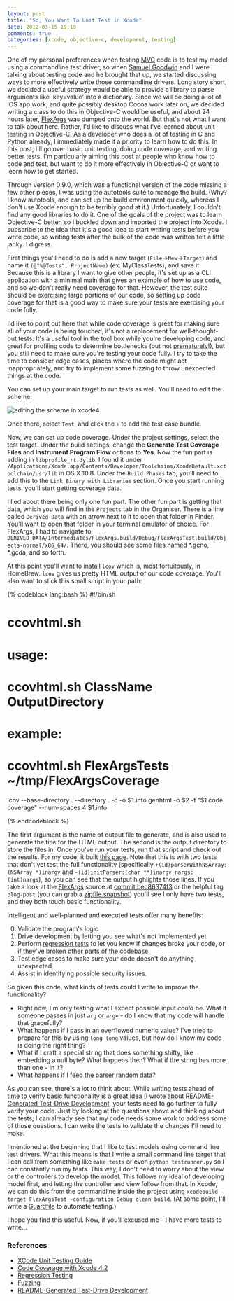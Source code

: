```yaml
---
layout: post
title: "So, You Want To Unit Test in Xcode"
date: 2012-03-15 19:19
comments: true
categories: [xcode, objective-c, development, testing]
---
```


One of my personal preferences when testing 
[MVC](http://heim.ifi.uio.no/~trygver/themes/mvc/mvc-index.html) code is to 
test my model using a commandline test driver, so when 
[Samuel Goodwin](http://samuelgoodwin.tumblr.com)
and I were talking about testing code and he brought that up, we started
discussing ways to more effectively write those commandline drivers. Long story
short, we decided a useful strategy would be able to provide a library to parse
arguments like 'key=value' into a dictionary. Since we will be doing a lot of
iOS app work, and quite possibly desktop Cocoa work later on, we decided
writing a class to do this in Objective-C would be useful, and about 24 hours
later, [FlexArgs](https://github.com/kisom/flexargs/) was dumped onto the 
world. But that's not what I want to talk about here. Rather, I'd like to
discuss what I've learned about unit testing in Objective-C. As a developer
who does a lot of testing in C and Python already, I immediately made it a
priority to learn how to do this. In this post, I'll go over basic unit 
testing, doing code coverage, and writing better tests. I'm particularly
aiming this post at people who know how to code and test, but want to do it
more effectively in Objective-C or want to learn how to get started.

<!-- more -->
Through version 0.9.0, which was a functional version of the code missing a few
other pieces, I was using the autotools suite to manage the build. (Why? I know
autotools, and can set up the build environment quickly, whereas I don't use
Xcode enough to be terribly good at it.) Unfortunately, I couldn't find any 
good libraries to do it. One of the goals of the project was to learn Objective-C
better, so I buckled down and imported the project into Xcode. I subscribe to
the idea that it's a good idea to start writing tests before you write code,
so writing tests after the bulk of the code was written felt a little janky.
I digress. 

First things you'll need to do is add a new target (`File`->`New`->`Target`) 
and name it `(@"%@Tests", ProjectName)` (ex. MyClassTests), and save it.
Because this is a library I want to give other people, it's set up as a CLI
application with a minimal main that gives an example of how to use code, and
so we don't really need coverage for that. However, the test suite should be
exercising large portions of our code, so setting up code coverage for that is
a good way to make sure your tests are exercising your code fully. 

I'd like to point out here that while code coverage is great for making sure
all of your code is being touched, it's not a replacement for well-thought-out
tests. It's a useful tool in the tool box while you're developing code, and
great for profiling code to determine bottlenecks (but not
[prematurely](http://c2.com/cgi/wiki?PrematureOptimization)!), but you still
need to make sure you're testing your code fully. I try to take the time to 
consider edge cases, places where the code might act inappropriately, and try
to implement some fuzzing to throw unexpected things at the code. 

You can set up your main target to run tests as well. You'll need to 
edit the scheme:

![editing the scheme in xcode4](/images/unit_testing_xcode/xcode4_edit_scheme.png)

Once there, select `Test`, and click the `+` to add the test case bundle.

Now, we can set up code coverage. Under the project settings, select the test
target. Under the build settings, change the **Generate Test Coverage Files**
and **Instrument Program Flow** options to **Yes**. Now the fun part is adding
in `libprofile_rt.dylib`. I found it under 
`/Applications/Xcode.app/Contents/Developer/Toolchains/XcodeDefault.xctoolchain/usr/lib`
in OS X 10.8. Under the `Build Phases` tab, you'll need to add this to the 
`Link Binary with Libraries` section. Once you start running tests, you'll start
getting coverage data.

I lied about there being only one fun part. The other fun part is getting that
data, which you will find in the `Projects` tab in the Organiser. There is a
line called `Derived Data` with an arrow next to it to open that folder in
Finder. You'll want to open that folder in your terminal emulator of choice.
For FlexArgs, I had to navigate to 
`DERIVED_DATA/Intermediates/FlexArgs.build/Debug/FlexArgsTest.build/Objects-normal/x86_64/`.
There, you should see some files named *.gcno, *.gcda, and so forth. 

At this point you'll want to install `lcov` which is, most fortuitously, in
HomeBrew. `lcov` gives us pretty HTML output of our code coverage. You'll 
also want to stick this small script in your path:

{% codeblock lang:bash %}
#!/bin/sh
# ccovhtml.sh
# usage:
#   ccovhtml.sh ClassName OutputDirectory
# example:
#   ccovhtml.sh FlexArgsTests ~/tmp/FlexArgsCoverage

lcov --base-directory . --directory . -c -o $1.info
genhtml -o $2 -t "$1 code coverage" --num-spaces 4 $1.info

{% endcodeblock %}

The first argument is the name of output file to generate, and is also used
to generate the title for the HTML output. The second is the output directory
to store the files in. Once you've run your tests, run that script and check
out the results. For my code, it built [this page](/downloads/FlexArgsCoverage/).
Note that this is with two tests that don't yet test the full functionality
(specifically `+(id)parserWithNSArray:(NSArray *)inargv` and
`-(id)initParser:(char **)inargv nargs:(int)nargs`), so you can see that the
output highlights those lines. If you take a look at the [FlexArgs](https://github.com/kisom/FlexArgs)
source at [commit bec86374f3](https://github.com/kisom/flexargs/tree/bec86374f3876e8a8c44a17849a3f49c76245d1e)
or the helpful tag `blog-post` (you can grab a [zipfile snapshot](https://github.com/kisom/flexargs/zipball/blog-post))
you'll see I only have two tests, and they both touch basic functionality.

Intelligent and well-planned and executed tests offer many benefits:

0. Validate the program's logic
0. Drive development by letting you see what's not implemented yet
0. Perform [regression tests](https://en.wikipedia.org/wiki/Regression_testing) 
to let you know if changes broke your code, or if they've broken other parts 
of the codebase
0. Test edge cases to make sure your code doesn't do anything unexpected
0. Assist in identifying possible security issues.

So given this code, what kinds of tests could I write to improve the functionality?

* Right now, I'm only testing what I expect possible input *could* be. What 
if someone passes in just `arg` or `arg=` - do I know that my code will handle
that gracefully?
* What happens if I pass in an overflowed numeric value? I've tried to prepare
for this by using `long long` values, but how do I know my code is doing the 
right thing?
* What if I craft a special string that does something shifty, like embedding 
a null byte? What happens then? What if the string has more than one `=` in it?
* What happens if I [feed the parser random data](http://pages.cs.wisc.edu/~bart/fuzz/)?

As you can see, there's a lot to think about. While writing tests ahead of time
to verify basic functionality is a great idea (I wrote about
[README-Generated Test-Drive Development](http://www.kyleisom.net/blog/2011/07/04/rgtdd/),
your tests need to go further to fully verify your code. Just by looking at the
questions above and thinking about the tests, I can already see that my code
needs some work to address some of those questions. I can write the tests to
validate the changes I'll need to make.

I mentioned at the beginning that I like to test models using command line
test drivers. What this means is that I write a small command line target that
I can call from something like `make tests` or even `python testrunner.py` so
I can constantly run my tests. This way, I don't need to worry about the view
or the controllers to develop the model. This follows my ideal of developing
model first, and letting the controller and view follow from that. In Xcode,
we can do this from the commandline inside the project using
`xcodebuild -target FlexArgsTest -configuration Debug clean build`. 
(At some point, I'll write a 
[Guardfile](https://github.com/guard/guard) to automate testing.)

I hope you find this useful. Now, if you'll excused me - I have more tests to write...

### References

* [XCode Unit Testing Guide](https://developer.apple.com/library/mac/#documentation/DeveloperTools/Conceptual/UnitTesting/00-About_Unit_Testing/about.html)
* [Code Coverage with Xcode 4.2](http://www.infinite-loop.dk/blog/2011/12/code-coverage-with-xcode-4-2/)
* [Regression Testing](http://drdobbs.com/tools/206105233)
* [Fuzzing](http://pages.cs.wisc.edu/~bart/fuzz/)
* [README-Generated Test-Drive Development](http://www.kyleisom.net/blog/2011/07/04/rgtdd/)